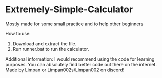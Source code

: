 # Extremely-Simple-Calculator
Mostly made for some small practice and to help other beginners

How to use:
1. Download and extract the file.
2. Run runner.bat to run the calculator.

Additional information: 
I would recommend using the code for learning purposes.
You can absolutely find better code out there on the internet.
Made by Limpan or Limpan002s/Limpan002 on discord!
